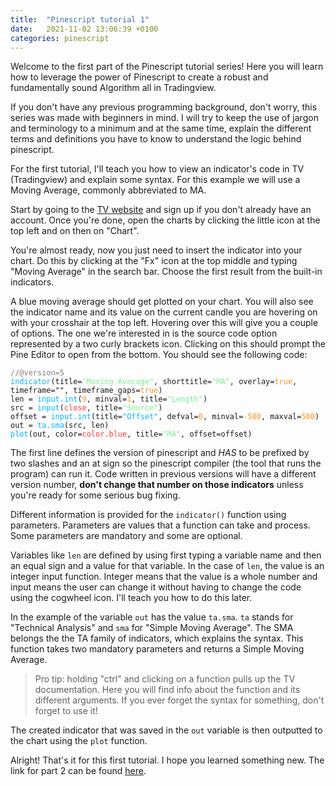 ```yaml
---
title:  "Pinescript tutorial 1"
date:   2021-11-02 13:06:39 +0100
categories: pinescript
---
```

Welcome to the first part of the Pinescript tutorial series! Here you will learn how to leverage the power of Pinescript to create a robust and fundamentally sound Algorithm all in Tradingview.

If you don't have any previous programming background, don't worry, this series was made with beginners in mind. I will try to keep the use of jargon and terminology to a minimum and at the same time, explain the different terms and definitions you have to know to understand the logic behind pinescript.

For the first tutorial, I'll teach you how to view an indicator's code in TV (Tradingview) and explain some syntax. For this example we will use a Moving Average, commonly abbreviated to MA.

Start by going to the <a href="https://tradingview.com" target="_blank">TV website</a> and sign up if you don't already have an account. Once you're done, open the charts by clicking the little icon at the top left and on then on "Chart".

You're almost ready, now you just need to insert the indicator into your chart. Do this by clicking at the "Fx" icon at the top middle and typing "Moving Average" in the search bar. Choose the first result from the built-in indicators.

A blue moving average should get plotted on your chart. You will also see the indicator name and its value on the current candle you are hovering on with your crosshair at the top left. Hovering over this will give you a couple of options. The one we're interested in is the source code option represented by a two curly brackets icon. Clicking on this should prompt the Pine Editor to open from the bottom. You should see the following code:


<pre><code><span style="color: gray;">//@version=5</span>
<span style="color:#00B6FF;">indicator</span>(title=<span style="color:#79F293">"Moving Average"</span>, shorttitle=<span style="color:#79F293">"MA"</span>, overlay=<span style="color:#FA941E">true</span>, timeframe="", timeframe_gaps=<span style="color:#FA941E">true</span>)
len = <span style="color:#00B6FF;">input.int</span>(<span style="color:#FA941E;">9</span>, minval=<span style="color:#FA941E;">1</span>, title=<span style="color:#79F293;">"Length"</span>)
src = <span style="color:#00B6FF;">input</span>(<span style="color:#F73B3B;">close</span>, title=<span style="color:#79F293">"Source"</span>)
offset = <span style="color:#00B6FF;">input.int</span>(title=<span style="color:#00B6FF;">"Offset"</span>, defval=<span style="color:#FA941E">0</span>, minval=<span style="color:#FA941E">-500</span>, maxval=<span style="color:#FA941E">500</span>)
out = <span style="color:#00B6FF;">ta.sma</span>(src, len)
<span style="color:#00B6FF;">plot</span>(out, color=<span style="color:#F73B3B;">color.blue</span>, title=<span style="color:#79F293">"MA"</span>, offset=offset)
</code></pre>

The first line defines the version of pinescript and *HAS* to be prefixed by two slashes and an at sign so the pinescript compiler (the tool that runs the program) can run it. Code written in previous versions will have a different version number, __don't change that number on those indicators__ unless you're ready for some serious bug fixing.

Different information is provided for the `indicator()` function using parameters. Parameters are values that a function can take and process. Some parameters are mandatory and some are optional.

Variables like `len` are defined by using first typing a variable name and then an equal sign and a value for that variable. In the case of `len`, the value is an integer input function. Integer means that the value is a whole number and input means the user can change it without having to change the code using the cogwheel icon. I'll teach you how to do this later.  

In the example of the variable `out` has the value `ta.sma`. `ta` stands for "Technical Analysis" and `sma` for "Simple Moving Average". The SMA belongs the the TA family of indicators, which explains the syntax. This function takes two mandatory parameters and returns a Simple Moving Average. 

> Pro tip: holding "ctrl" and clicking on a function pulls up the TV documentation. Here you will find info about the function and its different arguments. If you ever forget the syntax for something, don't forget to use it!  

The created indicator that was saved in the `out` variable is then outputted to the chart using the `plot` function.

Alright! That's it for this first tutorial. I hope you learned something new. The link for part 2 can be found [here](../02/Pinescript-tutorial-2.html).

